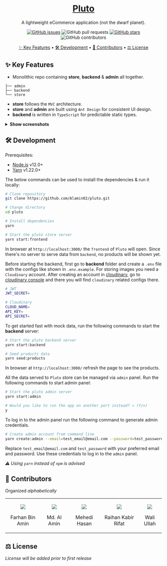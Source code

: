 <div align="center">
  <a href="https://github.com/Alamin02/pluto/">
    <h1>Pluto</h1>
  </a>

A lightweight eCommerce application (not the dwarf planet).

[![GitHub issues](https://img.shields.io/github/issues/Alamin02/pluto?style=flat-square)](https://github.com/Alamin02/pluto/issues)
![GitHub pull requests](https://img.shields.io/github/issues-pr/Alamin02/pluto?style=flat-square)
[![GitHub stars](https://img.shields.io/github/stars/Alamin02/pluto?style=flat-square)](https://github.com/Alamin02/pluto/stargazers)
![GitHub contributors](https://img.shields.io/github/contributors/Alamin02/pluto?style=flat-square)

<a href="#✨-key-features">✨ Key Features</a> •
<a href="#🛠️-development">🛠️ Development</a> •
<a href="#🤝-contributors">🤝 Contributors</a> •
<a href="#⚖️-license">⚖️ License</a>

</div>

## ✨ Key Features

- Monolithic repo containing **store**, **backend** & **admin** all together.

```
├── admin
├── backend
└── store
```

- **store** follows the `MVC` architecture.
- **store** and **admin** are built using `Ant Design` for consistent UI design.
- **backend** is written in `TypeScript` for predictable static types.

<details><summary><b>Show screenshots</b></summary>

_Screenshots will be added prior to first release_

</details>

## 🛠️ Development

Prerequisites:

- [Node.js]() v12.0+
- [Yarn]() v1.22.0+

The below commands can be used to install the dependencies & run it locally:

```sh
# Clone repository
git clone https://github.com/Alamin02/pluto.git

# Change directory
cd pluto

# Install dependencies
yarn

# Start the pluto store server
yarn start:frontend
```

In browser at `http://localhost:3000/` the `frontend` of `Pluto` will open.
Since there's no server to serve data from `backend`, no products will be shown yet.

Before starting the backend, first go to **backend** folder and create a `.env` file with the configs like shown in `.env.example`. For storing images you need a `Cloudinary` account. After creating an account in [cloudinary](https://cloudinary.com/users/register/free), go to [cloudinary console](https://cloudinary.com/console) and there you will find `cloudinary` related configs there.

```sh
# JWT
JWT_SECRET=

# Cloudinary
CLOUD_NAME=
API_KEY=
API_SECRET=
```

To get started fast with mock data, run the following commands to start the **backend** server:

```sh
# Start the pluto backend server
yarn start:backend

# Seed products data
yarn seed:products
```

In browser at `http://localhost:3000/` refresh the page to see the products.

All the data served to `Pluto` store can be managed via `admin` panel. Run the following commands to start admin panel:

```sh
# Start the pluto admin server
yarn start:admin

# Would you like to run the app on another port instead? » (Y/n)
y
```

To log in to the admin panel run the following command to generate admin credentials.

```sh
# Create admin account from command line
yarn create:admin --email=test_email@email.com --password=test_password
```

Replace `test_email@email.com` and `test_password` with your preferred email and password. Use these credentials to log in to the `admin` panel.

_⚠️ Using `yarn` instead of `npm` is advised_

## 🤝 Contributors

Organized _alphabetically_

<table>
<tr>
<td align="center">

[![](https://github.com/farhan2077.png?size=50)](https://github.com/farhan2077)

Farhan Bin Amin

</td>
<td align="center">

[![](https://github.com/Alamin02.png?size=50)](https://github.com/Alamin02)

Md. Al Amin

</td>
<td align="center">

[![](https://github.com/MehediHasan06.png?size=50)](https://github.com/MehediHasan06)

Mehedi Hasan

</td>
<td align="center">

[![](https://github.com/raihankabir36850.png?size=50)](https://github.com/raihankabir36850)

Raihan Kabir Rifat

</td>
<td align="center">

[![](https://github.com/wali39.png?size=50)](https://github.com/wali39)

Wali Ullah

</td>
</tr>
</table>

## ⚖️ License

_License will be added prior to first release_
